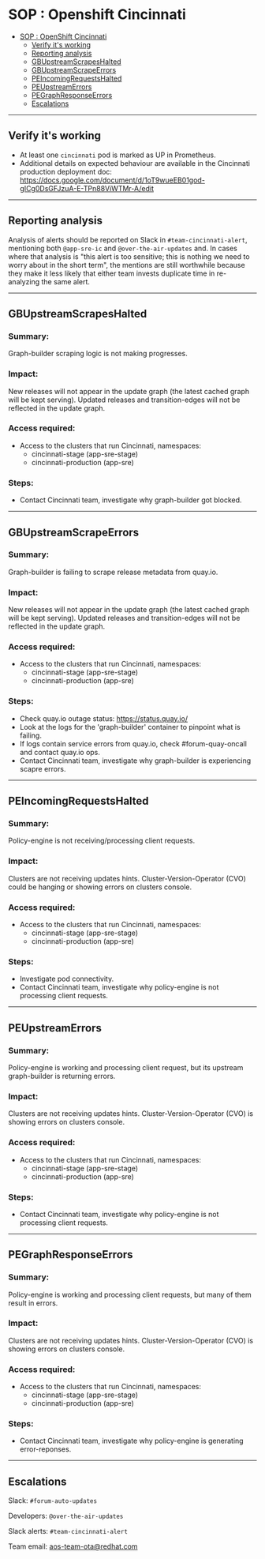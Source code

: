# SOP : Openshift Cincinnati

<!-- TOC depthTo:2 -->

- [SOP : OpenShift Cincinnati](#sop--openshift-cincinnati)
    - [Verify it's working](#verify-its-working)
    - [Reporting analysis](#reporting-analysis)
    - [GBUpstreamScrapesHalted](#gbupstreamscrapeshalted)
    - [GBUpstreamScrapeErrors](#gbupstreamscrapeerrors)
    - [PEIncomingRequestsHalted](#peincomingrequestshalted)
    - [PEUpstreamErrors](#peupstreamerrors)
    - [PEGraphResponseErrors](#pegraphresponseerrors)
    - [Escalations](#escalations)

<!-- /TOC -->

---

## Verify it's working

- At least one `cincinnati` pod is marked as UP in Prometheus.
- Additional details on expected behaviour are available in the Cincinnati production deployment doc: https://docs.google.com/document/d/1oT9wueEB01god-gICg0DsGFJzuA-E-TPn88ViWTMr-A/edit

---

## Reporting analysis

Analysis of alerts should be reported on Slack in `#team-cincinnati-alert`, mentioning both `@app-sre-ic` and `@over-the-air-updates` and.
In cases where that analysis is "this alert is too sensitive; this is nothing we need to worry about in the short term", the mentions are still worthwhile because they make it less likely that either team invests duplicate time in re-analyzing the same alert.

---

## GBUpstreamScrapesHalted

### Summary:

Graph-builder scraping logic is not making progresses.

### Impact:

New releases will not appear in the update graph (the latest cached graph will be kept serving).
Updated releases and transition-edges will not be reflected in the update graph.

### Access required:

- Access to the clusters that run Cincinnati, namespaces:
    - cincinnati-stage (app-sre-stage)
    - cincinnati-production (app-sre)

### Steps:

- Contact Cincinnati team, investigate why graph-builder got blocked.

---

## GBUpstreamScrapeErrors

### Summary:

Graph-builder is failing to scrape release metadata from quay.io.

### Impact:

New releases will not appear in the update graph (the latest cached graph will be kept serving).
Updated releases and transition-edges will not be reflected in the update graph.

### Access required:

- Access to the clusters that run Cincinnati, namespaces:
    - cincinnati-stage (app-sre-stage)
    - cincinnati-production (app-sre)

### Steps:

- Check quay.io outage status: https://status.quay.io/
- Look at the logs for the 'graph-builder' container to pinpoint what is failing.
- If logs contain service errors from quay.io, check #forum-quay-oncall and contact quay.io ops.
- Contact Cincinnati team, investigate why graph-builder is experiencing scapre errors.

---

## PEIncomingRequestsHalted

### Summary:

Policy-engine is not receiving/processing client requests.

### Impact:

Clusters are not receiving updates hints.
Cluster-Version-Operator (CVO) could be hanging or showing errors on clusters console.

### Access required:

- Access to the clusters that run Cincinnati, namespaces:
    - cincinnati-stage (app-sre-stage)
    - cincinnati-production (app-sre)

### Steps:

- Investigate pod connectivity.
- Contact Cincinnati team, investigate why policy-engine is not processing client requests.

---

## PEUpstreamErrors

### Summary:

Policy-engine is working and processing client request, but its upstream graph-builder is returning errors.

### Impact:

Clusters are not receiving updates hints.
Cluster-Version-Operator (CVO) is showing errors on clusters console.

### Access required:

- Access to the clusters that run Cincinnati, namespaces:
    - cincinnati-stage (app-sre-stage)
    - cincinnati-production (app-sre)

### Steps:

- Contact Cincinnati team, investigate why policy-engine is not processing client requests.

---

## PEGraphResponseErrors

### Summary:

Policy-engine is working and processing client requests, but many of them result in errors.

### Impact:

Clusters are not receiving updates hints.
Cluster-Version-Operator (CVO) is showing errors on clusters console.

### Access required:

- Access to the clusters that run Cincinnati, namespaces:
    - cincinnati-stage (app-sre-stage)
    - cincinnati-production (app-sre)

### Steps:

- Contact Cincinnati team, investigate why policy-engine is generating error-reponses.

---

## Escalations

Slack: `#forum-auto-updates`

Developers: `@over-the-air-updates`

Slack alerts: `#team-cincinnati-alert`

Team email: aos-team-ota@redhat.com
